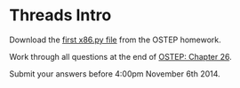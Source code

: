 Threads Intro
=============

Download the [first x86.py file](http://pages.cs.wisc.edu/~remzi/OSTEP/Homework/HW-ThreadsIntro.tgz) from the OSTEP homework.

Work through all questions at the end of [OSTEP: Chapter 26](http://pages.cs.wisc.edu/~remzi/OSTEP/threads-intro.pdf#page=14).  

Submit your answers before 4:00pm November 6th 2014.
